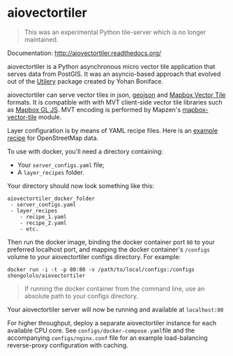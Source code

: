 aiovectortiler
==============

> This was an experimental Python tile-server which is no longer maintained.

Documentation: http://aiovectortiler.readthedocs.org/

aiovectortiler is a Python asynchronous micro vector tile application that serves data from PostGIS. 
It was an asyncio-based approach that evolved out of the [Utilery](https://github.com/tilery/utilery) package created by Yohan Boniface.

aiovectortiler can serve vector tiles in json, [geojson](http://geojson.org) and [Mapbox Vector Tile](https://www.mapbox.com/vector-tiles/) formats. 
It is compatible with with MVT client-side vector tile libraries such as [Mapbox GL JS](https://www.mapbox.com/mapbox-gl-js/api/). 
MVT encoding is performed by Mapzen's [mapbox-vector-tile](https://github.com/tilezen/mapbox-vector-tile) module.

Layer configuration is by means of YAML recipe files. Here is an [example recipe](https://github.com/etalab/utilery-osm-recipe/blob/master/utilery.yml) for OpenStreetMap data.

To use with docker, you'll need a directory containing:
* Your `server_configs.yaml` file;
* A `layer_recipes` folder.

Your directory should now look something like this:
```
aiovectortiler_docker_folder
 - server_configs.yaml
 - layer_recipes
    - recipe_1.yaml
    - recipe_2.yaml
    - etc.
```
Then run the docker image, binding the docker container port `80` to your preferred localhost port, 
and mapping the docker container's `/configs` volume to your aiovectortiler configs directory.
For example:
```
docker run -i -t -p 80:80 -v /path/to/local/configs:/configs shongololo/aiovectortiler
```
> If running the docker container from the command line, use an absolute path to your configs directory.

Your aiovectortiler server will now be running and available at `localhost:80`

For higher throughput, deploy a separate aiovectortiler instance for each available CPU core. 
See `configs/docker-compose.yaml`file and the accompanying `configs/nginx.conf` file for an example load-balancing reverse-proxy configuration with caching.
